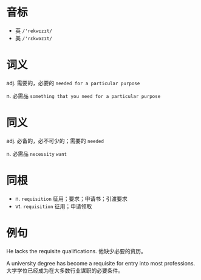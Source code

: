 # 音标

- 英 `/'rekwɪzɪt/`
- 美 `/'rɛkwəzɪt/`

# 词义

adj. 需要的，必要的
`needed for a particular purpose`

n. 必需品
`something that you need for a particular purpose`

# 同义

adj. 必备的，必不可少的；需要的
`needed`

n. 必需品
`necessity` `want`

# 同根

- n. `requisition` 征用；要求；申请书；引渡要求
- vt. `requisition` 征用；申请领取

# 例句

He lacks the requisite qualifications.
他缺少必要的资历。

A university degree has become a requisite for entry into most professions.
大学学位已经成为在大多数行业谋职的必要条件。


